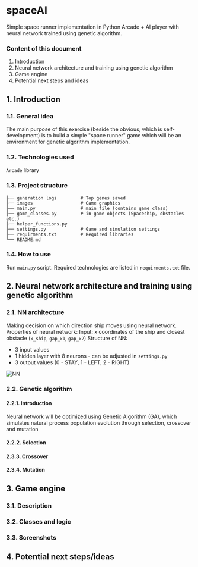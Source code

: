 # spaceAI

Simple space runner implementation in Python Arcade + AI player with neural network trained using genetic algorithm.

### Content of this document 
1. Introduction
2. Neural network architecture and training using genetic algorithm
3. Game engine
4. Potential next steps and ideas 

## 1. Introduction 
### 1.1. General idea 

The main purpose of this exercise (beside the obvious, which is self-development) is to build a simple "space runner" game which will be an environment for genetic algorithm implementation.

### 1.2. Technologies used

```Arcade``` library

### 1.3. Project structure 

```
├── generation logs         # Top genes saved
├── images                  # Game graphics
├── main.py                 # main file (contains game class)
├── game_classes.py         # in-game objects (Spaceship, obstacles etc.) 
├── helper_functions.py     
├── settings.py             # Game and simulation settings
├── requirments.txt         # Required libraries
└── README.md                 
```

### 1.4. How to use 

Run ```main.py``` script. Required technologies are listed in ```requirments.txt``` file. 

## 2. Neural network architecture and training using genetic algorithm 
### 2.1. NN architecture 

Making decision on which direction ship moves using neural network. Properties of neural network:
Input: x coordinates of the ship and closest obstacle (```x_ship```, ```gap_x1```, ```gap_x2```)
Structure of NN:
- 3 input values
- 1 hidden layer with 8 neurons - can be adjusted in ```settings.py```
- 3 output values (0 - STAY, 1 - LEFT, 2 - RIGHT)

![NN](https://github.com/thepr0blem/spaceAI/blob/master/images/nn_edit.png)

### 2.2. Genetic algorithm 
#### 2.2.1. Introduction

Neural network will be optimized using Genetic Algorithm (GA), which simulates natural process population evolution through selection, crossover and mutation

#### 2.2.2. Selection
#### 2.3.3. Crossover
#### 2.3.4. Mutation 
## 3. Game engine 
### 3.1. Description 
### 3.2. Classes and logic 
### 3.3. Screenshots  
## 4. Potential next steps/ideas 

	
